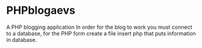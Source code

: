 # PHPblogaevs
A PHP  blogging application
In order for the blog to work you must connect to a database, for the PHP form create a file insert php that puts information in database.
